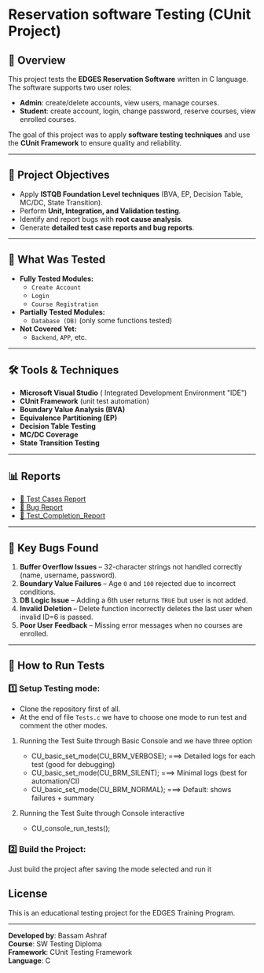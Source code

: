 # Reservation software Testing (CUnit Project)

## 📌 Overview
This project tests the **EDGES Reservation Software** written in C language. 
The software supports two user roles:
- **Admin**: create/delete accounts, view users, manage courses.
- **Student**: create account, login, change password, reserve courses, view enrolled courses.

The goal of this project was to apply **software testing techniques** and use the **CUnit Framework** to ensure quality and reliability.

---

## 🎯 Project Objectives
- Apply **ISTQB Foundation Level techniques** (BVA, EP, Decision Table, MC/DC, State Transition).
- Perform **Unit, Integration, and Validation testing**.
- Identify and report bugs with **root cause analysis**.
- Generate **detailed test case reports and bug reports**.

---

## 🧪 What Was Tested
- **Fully Tested Modules:**
  - `Create Account`
  - `Login`
  - `Course Registration`
- **Partially Tested Modules:**
  - `Database (DB)` (only some functions tested)
- **Not Covered Yet:**
  - `Backend`, `APP`, etc.

---

## 🛠️ Tools & Techniques
- **Microsoft Visual Studio** ( Integrated Development Environment "IDE")
- **CUnit Framework** (unit test automation)
- **Boundary Value Analysis (BVA)**
- **Equivalence Partitioning (EP)**
- **Decision Table Testing**
- **MC/DC Coverage**
- **State Transition Testing**

---

## 📊 Reports
- [📄 Test Cases Report](Reports/Test_Cases_Report.pdf)  
- [🐞 Bug Report](Reports/Bugs_Report.pdf)  
- [📘 Test_Completion_Report](Reports/Test_Completion_Report.pdf)  

---

## 🐛 Key Bugs Found
1. **Buffer Overflow Issues** – 32-character strings not handled correctly (name, username, password).  
2. **Boundary Value Failures** – Age `0` and `100` rejected due to incorrect conditions.  
3. **DB Logic Issue** – Adding a 6th user returns `TRUE` but user is not added.  
4. **Invalid Deletion** – Delete function incorrectly deletes the last user when invalid ID=6 is passed.  
5. **Poor User Feedback** – Missing error messages when no courses are enrolled.

---

## 🚀 How to Run Tests

### 1️⃣ Setup Testing mode:
- Clone the repository first of all.
- At the end of file `Tests.c` we have to choose one mode to run test and comment the other modes.
1. Running the Test Suite through Basic Console and we have three option
   - CU_basic_set_mode(CU_BRM_VERBOSE);  ===> Detailed logs for each test (good for debugging)
   - CU_basic_set_mode(CU_BRM_SILENT);   ===> Minimal logs (best for automation/CI)
   - CU_basic_set_mode(CU_BRM_NORMAL);   ===> Default: shows failures + summary
  
2. Running the Test Suite through Console interactive
   - CU_console_run_tests();

### 2️⃣ Build the Project:
Just build the project after saving the mode selected and run it

## License

This is an educational testing project for the EDGES Training Program.

---

**Developed by**: Bassam Ashraf  
**Course**: SW Testing Diploma  
**Framework**: CUnit Testing Framework  
**Language**: C
